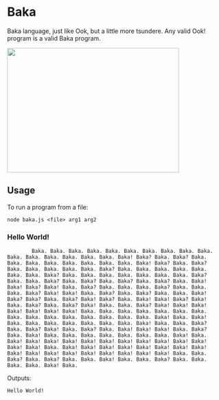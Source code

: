 # Baka
Baka language, just like Ook, but a little more tsundere. Any valid Ook! program is a valid Baka program.

<img src="http://images2.fanpop.com/image/photos/10700000/Taiga-toradora-10711726-1280-960.jpg" width="400" height="290">

## Usage
To run a program from a file:

`node baka.js <file> arg1 arg2`


### Hello World!
		
```
		Baka. Baka. Baka. Baka. Baka. Baka. Baka. Baka. Baka. Baka. Baka. Baka. Baka. Baka. Baka. Baka. Baka! Baka? Baka. Baka? Baka. Baka. Baka. Baka. Baka. Baka. Baka. Baka. Baka! Baka? Baka. Baka? Baka. Baka. Baka. Baka. Baka. Baka? Baka. Baka. Baka. Baka. Baka. Baka. Baka. Baka? Baka. Baka. Baka. Baka. Baka. Baka. Baka. Baka? Baka. Baka. Baka? Baka. Baka? Baka. Baka? Baka. Baka? Baka. Baka! Baka! Baka? Baka! Baka. Baka? Baka. Baka. Baka. Baka? Baka. Baka. Baka. Baka? Baka! Baka! Baka. Baka? Baka. Baka? Baka. Baka. Baka! Baka? Baka? Baka. Baka? Baka! Baka? Baka. Baka! Baka! Baka? Baka! Baka. Baka? Baka. Baka? Baka! Baka. Baka. Baka? Baka! Baka! Baka! Baka! Baka! Baka! Baka! Baka. Baka. Baka. Baka. Baka. Baka. Baka. Baka. Baka. Baka. Baka. Baka. Baka. Baka. Baka. Baka! Baka. Baka! Baka. Baka. Baka. Baka. Baka. Baka. Baka. Baka! Baka. Baka. Baka? Baka. Baka? Baka! Baka. Baka? Baka. Baka! Baka! Baka! Baka. Baka? Baka. Baka! Baka. Baka. Baka. Baka. Baka. Baka. Baka. Baka! Baka. Baka! Baka! Baka! Baka! Baka! Baka! Baka! Baka! Baka! Baka! Baka! Baka! Baka! Baka. Baka! Baka! Baka! Baka! Baka! Baka! Baka! Baka! Baka! Baka! Baka! Baka! Baka! Baka! Baka! Baka! Baka! Baka. Baka. Baka? Baka. Baka? Baka. Baka. Baka! Baka. Baka. Baka? Baka. Baka. Baka. Baka. Baka! Baka. 
```

Outputs:

`Hello World!`